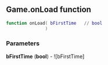 ## Game.onLoad function


```lua
function onLoad( bFirstTime   // bool
               )
```


### Parameters

**bFirstTime** (**bool**) - ![bFirstTime]

